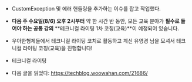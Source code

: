 - CustomException 및 에러 핸들링을 추가하는 이슈를 잡고 작업했다.
- **다음 주 수요일(8/6) 오후 2시부터** 약 한 시간 반 동안, 모든 교육 분야가 **필수로 들어야 하는 공통 강의** **테크니컬 라이팅 1차 코칭(교육)**이 예정되어 있습니다.
- 우아한형제들에서 테크니컬 라이팅 코치로 활동하고 계신 유영경 님을 모셔서 테크니컬 라이팅 코칭(교육)을 진행합니다!


- 테크니컬 라이팅 
- 다음 글을 읽었다: https://techblog.woowahan.com/21686/